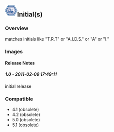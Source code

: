 ## <img src='./logo.jpg' width='40' height='40'>Initial(s)

### Overview
matches initials like "T.R.T" or "A.I.D.S." or "A" or "I."
### Images




#### Release Notes

##### 1.0 - 2011-02-09 17:49:11
initial release
### Compatible
 -  4.1 (obsolete)
 -   4.2 (obsolete)
 -   5.0 (obsolete)
 -   5.1 (obsolete)